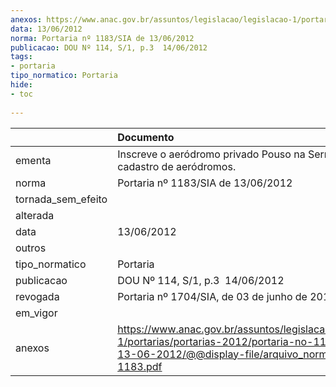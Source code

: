 ```yaml
---
anexos: https://www.anac.gov.br/assuntos/legislacao/legislacao-1/portarias/portarias-2012/portaria-no-1183-sia-de-13-06-2012/@@display-file/arquivo_norma/PA2012-1183.pdf
data: 13/06/2012
norma: Portaria nº 1183/SIA de 13/06/2012
publicacao: DOU Nº 114, S/1, p.3  14/06/2012
tags:
- portaria
tipo_normatico: Portaria
hide: 
- toc 
 
---
```


|                    | Documento                                                                                                                                                         |
|:-------------------|:------------------------------------------------------------------------------------------------------------------------------------------------------------------|
| ementa             | Inscreve o aeródromo privado Pouso na Serra (SC) no cadastro de aeródromos.                                                                                       |
| norma              | Portaria nº 1183/SIA de 13/06/2012                                                                                                                                |
| tornada_sem_efeito |                                                                                                                                                                   |
| alterada           |                                                                                                                                                                   |
| data               | 13/06/2012                                                                                                                                                        |
| outros             |                                                                                                                                                                   |
| tipo_normatico     | Portaria                                                                                                                                                          |
| publicacao         | DOU Nº 114, S/1, p.3  14/06/2012                                                                                                                                  |
| revogada           | Portaria nº 1704/SIA, de 03 de junho de 2019.                                                                                                                     |
| em_vigor           |                                                                                                                                                                   |
| anexos             | https://www.anac.gov.br/assuntos/legislacao/legislacao-1/portarias/portarias-2012/portaria-no-1183-sia-de-13-06-2012/@@display-file/arquivo_norma/PA2012-1183.pdf |